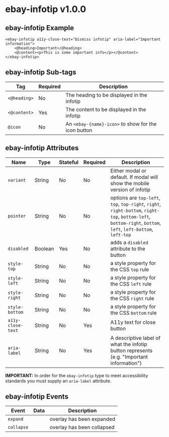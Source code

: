 # ebay-infotip v1.0.0

## ebay-infotip Example

```marko
<ebay-infotip a11y-close-text="Dismiss infotip" aria-label="Important information">
    <@heading>Important</@heading>
    <@content><p>This is some important info</p></@content>
</ebay-infotip>
```

## ebay-infotip Sub-tags

Tag | Required | Description
--- | --- | ---
`<@heading>` | No | The heading to be displayed in the infotip
`<@content>` | Yes | The content to be displayed in the infotip
`@icon` | No | An `<ebay-{name}-icon>` to show for the icon button

## ebay-infotip Attributes

Name | Type | Stateful | Required | Description
--- | --- | --- | --- | ---
`variant` | String | No | No | Either modal or default. If modal will show the mobile version of infotip
`pointer` | String | No | No | options are `top-left`, `top`, `top-right`, `right`, `right-bottom`, `right-top`, `bottom-left`, `bottom-right`, `bottom`, `left`, `left-bottom`, `left-top`
`disabled` | Boolean | Yes | No | adds a `disabled` attribute to the button
`style-top` | String | No | No | a style property for the CSS `top` rule
`style-left` | String | No | No | a style property for the CSS `left` rule
`style-right` | String | No | No | a style property for the CSS `right` rule
`style-bottom` | String | No | No | a style property for the CSS `bottom` rule
`a11y-close-text` | String | No | Yes | A11y text for close button
`aria-label` | String | No | Yes | A descriptive label of what the infotip button represents (e.g. "Important information")

**IMPORTANT:** In order for the `ebay-infotip` type to meet accessibility standards you must supply an `aria-label` attribute.

## ebay-infotip Events

Event | Data | Description
--- | --- | ---
`expand` | | overlay has been expanded
`collapse` | | overlay has been collapsed

